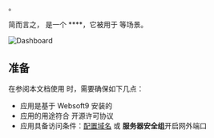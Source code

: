 # 

。  

简而言之，[]() 是一个 ****，它被用于  等场景。   


![Dashboard](https://libs.websoft9.com/Websoft9/DocsPicture/zh/kopia/kopia-gui-websoft9.png)


## 准备

在参阅本文档使用  时，需要确保如下几点：

- 应用是基于 Websoft9 安装的
- 应用的用途符合 [](license_url) 开源许可协议
- 应用具备访问条件：[配置域名](./guide/appsetdomain) 或 **服务器安全组**开启网外端口